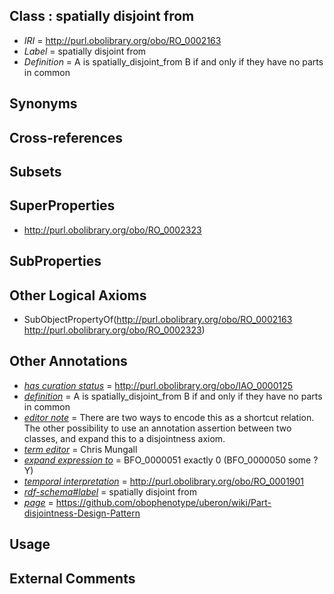 
## Class : spatially disjoint from

 * *IRI* = http://purl.obolibrary.org/obo/RO_0002163
 * *Label* = spatially disjoint from
 * *Definition* = A is spatially_disjoint_from B if and only if they have no parts in common

## Synonyms


## Cross-references


## Subsets


## SuperProperties

 * <http://purl.obolibrary.org/obo/RO_0002323>

## SubProperties


## Other Logical Axioms

 * SubObjectPropertyOf(<http://purl.obolibrary.org/obo/RO_0002163> <http://purl.obolibrary.org/obo/RO_0002323>)

## Other Annotations

 * *[has curation status](../../IAO/14/IAO_0000114.md)* = http://purl.obolibrary.org/obo/IAO_0000125
 * *[definition](../../IAO/15/IAO_0000115.md)* = A is spatially_disjoint_from B if and only if they have no parts in common
 * *[editor note](../../IAO/16/IAO_0000116.md)* = There are two ways to encode this as a shortcut relation. The other possibility to use an annotation assertion between two classes, and expand this to a disjointness axiom. 
 * *[term editor](../../IAO/17/IAO_0000117.md)* = Chris Mungall
 * *[expand expression to](../../IAO/24/IAO_0000424.md)* = BFO_0000051 exactly 0 (BFO_0000050 some ?Y)
 * *[temporal interpretation](../../RO/00/RO_0001900.md)* = http://purl.obolibrary.org/obo/RO_0001901
 * *[rdf-schema#label](../../el/rdf-schema#label.md)* = spatially disjoint from
 * *[page](../../ge/page.md)* = https://github.com/obophenotype/uberon/wiki/Part-disjointness-Design-Pattern

## Usage


## External Comments

